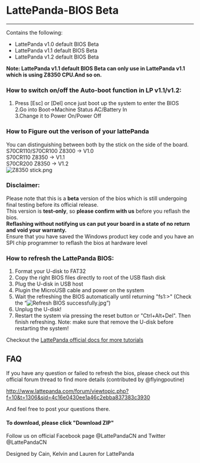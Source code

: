 # LattePanda-BIOS Beta
----------------

Contains the following:

- LattePanda v1.0 default BIOS Beta
- LattePanda v1.1 default BIOS Beta
- LattePanda v1.2 default BIOS Beta

**Note: LattePanda v1.1 default BIOS Beta can only use in LattePanda v1.1 which is using Z8350 CPU.And so on.**     
  
  
### How to switch on/off the Auto-boot function in LP v1.1/v1.2:
1.	Press [Esc] or [Del] once just boot up the system to enter the BIOS  
2.Go into Boot->Machine Status AC/Battery In  
3.Change it to Power On/Power Off
  
  
### How to Figure out the verison of your lattePanda

You can distinguishing between both by the stick on the side of the board.  
S70CR110/S70CR100 Z8300 -> V1.0    
S70CR110 Z8350 -> V1.1   
S70CR200 Z8350 -> V1.2  
![Z8350 stick.png](http://www.lattepanda.com/wp-content/uploads/2017/06/QQ图片20170608174921.png)




### Disclaimer:   

Please note that this is a **beta** version of the bios which is still undergoing final testing before its official release.  
This version is **test-only**, so **please confirm with us** before you reflash the bios.  
**Reflashing without notifying us can put your board in a state of no return and void your warranty.**  
Ensure that you have saved the Windows product key code and you have an SPI chip programmer to reflash the bios at hardware level


### How to refresh the LattePanda BIOS:

1. Format your U-disk to FAT32
2. Copy the right BIOS files directly to root of the USB flash disk
3. Plug the U-disk in USB host
4. Plugin the MicroUSB cable and power on the system
5. Wait the refreshing the BIOS automatically until returning "fs1:\>" (Check the “![Refresh BIOS successfully.jpg](http://www.lattepanda.com/wp-content/uploads/2016/04/Refresh-BIOS-successfully.jpg)”)
6. Unplug the U-disk!
7. Restart the system via pressing the reset button or "Ctrl+Alt+Del". Then finish refreshing.
  Note: make sure that remove the U-disk before restarting the system!

Checkout the [LattePanda official docs for more tutorials](http://www.lattepanda.com/docs) 

## FAQ

If you have any question or failed to refresh the bios, please check out this official forum thread to find more details (contributed by @flyingpoutine)

http://www.lattepanda.com/forum/viewtopic.php?f=10&t=1306&sid=4c16e0430ee1a46c2ebba837383c3930

And feel free to post your questions there. 



#### To download, please click "Download ZIP"

Follow us on official Facebook page @LattePandaCN and Twitter @LattePandaCN

Designed by Cain, Kelvin and Lauren for LattePanda
